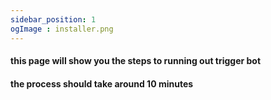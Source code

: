 ```yaml
---
sidebar_position: 1
ogImage : installer.png
---
```



#### this page will show you the steps to running out trigger bot 

#### the process should take around 10 minutes
